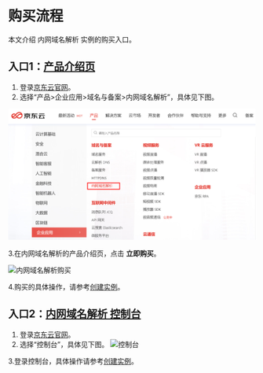 # 购买流程

本文介绍 内网域名解析 实例的购买入口。

## 入口1：[产品介绍页](https://www.jdcloud.com/products/private-zone)
1. 登录[京东云官网](https://www.jdcloud.com)。
2. 选择“产品>企业应用>域名与备案>内网域名解析”，具体见下图。

![内网域名解析购买](https://github.com/jdcloudcom/cn/blob/edit/image/privatezone/product.png)

3.在内网域名解析的产品介绍页，点击 **立即购买**。

![内网域名解析购买](https://github.com/jdcloudcom/cn/blob/edit/image/privatezone/purchase.png)

4.购买的具体操作，请参考[创建实例](../Getting-Started/Create-Instance.md)。

## 入口2：[内网域名解析 控制台](https://privatezone-console.jdcloud.com/instance)

1. 登录[京东云官网](https://www.jdcloud.com)。
2. 选择“控制台”，具体见下图。
![控制台](https://github.com/jdcloudcom/cn/blob/edit/image/privatezone/console-buy1.png)

3.登录控制台，具体操作请参考[创建实例](../Getting-Started/Create-Instance.md)。

